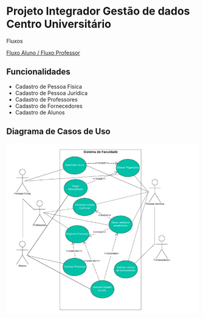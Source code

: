# Projeto Integrador Gestão de dados Centro Universitário

Fluxos

[Fluxo Aluno / Fluxo Professor](https://www.figma.com/proto/S0VCrBGxopMkgTaid0Mg1P/Untitled?type=design&node-id=1-450&t=BvryePZ4eaEDBPiy-8&scaling=min-zoom&page-id=0%3A1&starting-point-node-id=1%3A450&hide-ui=1)


## Funcionalidades

* Cadastro de Pessoa Física
* Cadastro de Pessoa Jurídica
* Cadastro de Professores
* Cadastro de Fornecedores
* Cadastro de Alunos

## Diagrama de Casos de Uso
![Casos de Uso](https://github.com/yonnnah/Projeto-Integrador/blob/main/Diagrama%20de%20Casos%20De%20uso.jpg)

